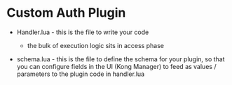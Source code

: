 # Custom Auth Plugin

- Handler.lua - this is the file to write your code
  - the bulk of execution logic sits in access phase

- schema.lua - this is the file to define the schema for your plugin, so that you can configure fields in the UI (Kong Manager) to feed as values / parameters to the plugin code in handler.lua
